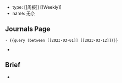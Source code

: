 - type: [[周报]] [[Weekly]]
- name: 无奈
## Journals Page
	- {{query (between [[2023-03-01]] [[2023-03-12]])}}
-
## Brief
-